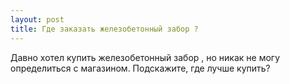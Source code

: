 ```yaml
---
layout: post 
title: Где заказать железобетонный забор ? 
--- 
```

Давно хотел купить железобетонный забор , но никак не могу определиться с магазином. Подскажите, где лучше купить?